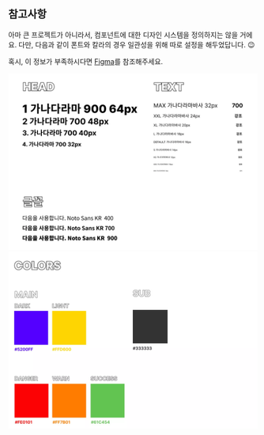 ## 참고사항

아마 큰 프로젝트가 아니라서, 컴포넌트에 대한 디자인 시스템을 정의하지는 않을 거에요.
다만, 다음과 같이 폰트와 칼라의 경우 일관성을 위해 따로 설정을 해두었답니다. 😉

혹시, 이 정보가 부족하시다면 [Figma](https://www.figma.com/file/hl7Y6CCjVpxKSErbojMVWd/Untitled?node-id=0%3A1)를 참조해주세요.

![fonts](fonts.webp)
![colors](colors.webp)
